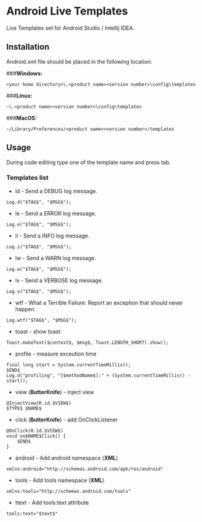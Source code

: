 Android Live Templates
====================

Live Templates set for Android Studio / Intellij IDEA. 

## Installation

Android.xml file should be placed in the following location:

###**Windows:** 
```
<your home directory>\.<product name><version number>\config\templates
```

###**Linux:**
```
~\.<product name><version number>\config\templates
```


###**MacOS:** 
```
~/Library/Preferences/<product name><version number>/templates
```


## Usage

During code editing type one of the template name and press tab.

### Templates list

* ld - Send a DEBUG log message.
```
Log.d("$TAG$", "$MSG$");
```
* le - Send a ERROR log message.
```
Log.e("$TAG$", "$MSG$");
```
* li - Send a INFO log message.
```
Log.i("$TAG$", "$MSG$");
```
* lw - Send a WARN log message.
```
Log.w("$TAG$", "$MSG$");
```
* lv - Send a VERBOSE log message.
```
Log.v("$TAG$", "$MSG$");
```
* wtf - What a Terrible Failure: Report an exception that should never happen.
```
Log.wtf("$TAG$", "$MSG$");
```

* toast - show toast
```
Toast.makeText($context$, $msg$, Toast.LENGTH_SHORT).show();
```
* profile - measure exceution time
```
final long start = System.currentTimeMillis();
$END$
Log.d("profiling", "[$methodName$]:" + (System.currentTimeMillis() - start));
```
* view (**ButterKnife**) - inject view
```
@InjectView(R.id.$VIEW$)
$TYPE$ $NAME$
```
* click (**ButterKnife**) - add OnClickListener
```
@OnClick(R.id.$VIEW$)
void on$NAME$Click() {
    $END$
}
```
* android - Add android namespace (**XML**)
```
xmlns:android="http://schemas.android.com/apk/res/android"
```
* tools - Add tools namespace (**XML**)
```
xmlns:tools="http://schemas.android.com/tools"
```
* ttext - Add tools:text attribute
```
tools:text="$text$"
```